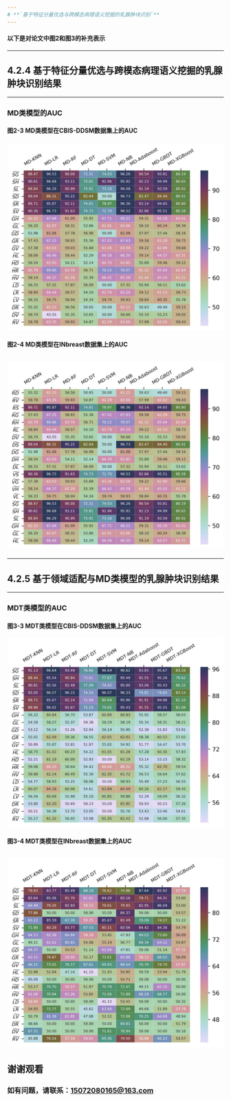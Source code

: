 ```yaml
---
# **`基于特征分量优选与跨模态病理语义挖掘的乳腺肿块识别`**
---
```

#### 以下是对论文中图2和图3的补充表示
---
## 4.2.4 基于特征分量优选与跨模态病理语义挖掘的乳腺肿块识别结果
---
### MD类模型的AUC
#### 图2-3 MD类模型在CBIS-DDSM数据集上的AUC
![](https://github.com/CVNLP/codes-of-our-lab/blob/master/Tian/experiment_result/figure_auc2_3.png)
#### 图2-4 MD类模型在INbreast数据集上的AUC
![](https://github.com/CVNLP/codes-of-our-lab/blob/master/Tian/experiment_result/figure_auc2_4.png)
---
---
## 4.2.5 基于领域适配与MD类模型的乳腺肿块识别结果
---
### MDT类模型的AUC
#### 图3-3 MDT类模型在CBIS-DDSM数据集上的AUC
![](https://github.com/CVNLP/codes-of-our-lab/blob/master/Tian/experiment_result/figure_auc3_3.png)
#### 图3-4 MDT类模型在INbreast数据集上的AUC
![](https://github.com/CVNLP/codes-of-our-lab/blob/master/Tian/experiment_result/figure_auc3_4.png)
---

## 谢谢观看
### 如有问题，请联系：15072080165@163.com
